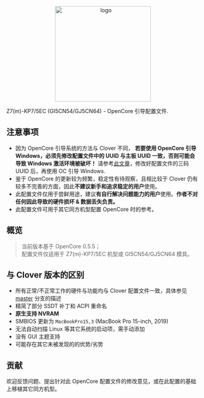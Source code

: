 <p align="center">
<img src="https://i.loli.net/2020/01/05/QilbpRdq4awGfSX.png" width="250px" alt="logo">
</p>

Z7(m)-KP7/5EC (GI5CN54/GJ5CN64) - OpenCore 引导配置文件.

## 注意事项

- 因为 OpenCore 引导系统的方法与 Clover 不同， **若要使用 OpenCore 引导 Windows，必须先修改配置文件中的 UUID 与主板 UUID 一致，否则可能会导致 Windows 激活环境被破坏！** 请参考[此文章](http://bbs.pcbeta.com/forum.php?mod=viewthread&tid=1830968)，修改好配置文件的三码 UUID 后，再使用 OC 引导 Windows.
- 鉴于 OpenCore 的更新较为频繁，稳定性有待观察，且相比较于 Clover 仍有较多不完善的方面，因此**不建议新手和追求稳定的用户**使用。
- 此配置文件仅用于尝鲜用途，建议**有自行解决问题能力的用户**使用。**作者不对任何因此导致的硬件损坏 & 数据丢失负责。**
- 此配置文件可用于其它同方机型配置 OpenCore 时的参考。

## 概览

> 当前版本基于 OpenCore 0.5.5；  
配置文件仅适用于 Z7(m)-KP7/5EC 机型或 GI5CN54/GJ5CN64 模具。

## 与 Clover 版本的区别

- 所有正常/不正常工作的硬件与功能均与 Clover 配置文件一致，具体参见 [master](https://github.com/kirainmoe/hasee-tongfang-macos) 分支的描述
- 精简了部分 SSDT 补丁和 ACPI 重命名
- **原生支持 NVRAM**
- SMBIOS 更新为 `MacBookPro15,3` (MacBook Pro 15-inch, 2019)
- 无法自动扫描 Linux 等其它系统的启动项，需手动添加
- 没有 GUI 主题支持
- 可能存在其它未被发现的的优势/劣势

## 贡献

欢迎反馈问题、提出针对此 OpenCore 配置文件的修改意见，或在此配置的基础上移植其它同方机型。
